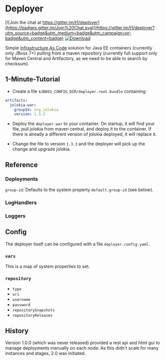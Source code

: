 # Deployer

[![Join the chat at https://gitter.im/t1/deployer](https://badges.gitter.im/Join%20Chat.svg)](https://gitter.im/t1/deployer?utm_source=badge&utm_medium=badge&utm_campaign=pr-badge&utm_content=badge)
[![Download](https://api.bintray.com/packages/t1/javaee-helpers/deployer/images/download.svg)](https://bintray.com/t1/javaee-helpers/deployer/_latestVersion)

Simple [Infrastructure As Code](http://martinfowler.com/bliki/InfrastructureAsCode.html) solution for Java EE containers (currently only JBoss 7+) pulling from a maven repository (currently full support only for Maven Central and Artifactory, as we need to be able to search by checksum).

## 1-Minute-Tutorial

- Create a file `$JBOSS_CONFIG_DIR/deployer.root.bundle` containing:

```yaml
artifacts:
  jolokia-war:
    groupId: org.jolokia
    version: 1.3.2
```

- Deploy the `deployer.war` to your container.
On startup, it will find your file, pull jolokia from maven central, and deploy it to the container.
If there is already a different version of jolokia deployed, it will replace it.

- Change the file to version `1.3.3` and the deployer will pick up the change and upgrade jolokia.

## Reference

### Deployments

`group-id`: Defaults to the system property `default.group-id` (see below).

### LogHandlers

### Loggers

## Config

The deployer itself can be configured with a file `deployer.config.yaml`.

### `vars`

This is a map of system properties to set.

### `repository`

* `type`
* `uri`
* `username`
* `password`
* `repositorySnapshots`
* `repositoryReleases`


## History

Version 1.0.0 (which was never released) provided a rest api and html gui to manage deployments manually on each node.
As this didn't scale for many instances and stages, 2.0 was initiated.
